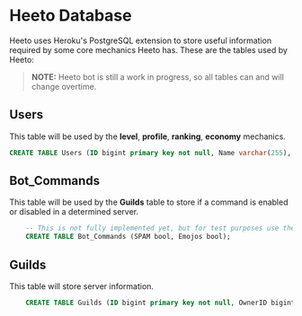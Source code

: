 # Heeto Database

Heeto uses Heroku's PostgreSQL extension to store useful information required by some core mechanics Heeto has. These are the tables used by Heeto:
> **NOTE:** Heeto bot is still a work in progress, so all tables can and will change overtime.
## Users
This table will be used by the **level**, **profile**, **ranking**, **economy** mechanics.
```sql
CREATE TABLE Users (ID bigint primary key not null, Name varchar(255), Servers bigint [], credits MONEY not null, level int not null, experience int not null, last_day_streak date not null, streak int not null, last_message_epoch int not null, description TEXT, cardColor TEXT, discriminator TEXT, avatar TEXT);
```

## Bot_Commands
This table will be used by the **Guilds** table to store if a command is enabled or disabled in a determined server.
```sql
    -- This is not fully implemented yet, but for test purposes use the following command:
    CREATE TABLE Bot_Commands (SPAM bool, Emojos bool);
```

## Guilds
This table will store server information.
```sql
    CREATE TABLE Guilds (ID bigint primary key not null, OwnerID bigint not null, EnabledCommands Bot_Commands);
```
